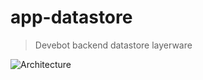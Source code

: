 # app-datastore

> Devebot backend datastore layerware

![Architecture](https://raw.github.com/apporo/app-datastore/master/docs/assets/images/arch.png)
